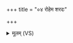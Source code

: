+++
title = "०४ रोहेम शरदः"

+++
<details><summary>मूलम् (VS)</summary>

रोहे॑म श॒रदः॑ श॒तम् ॥
</details>